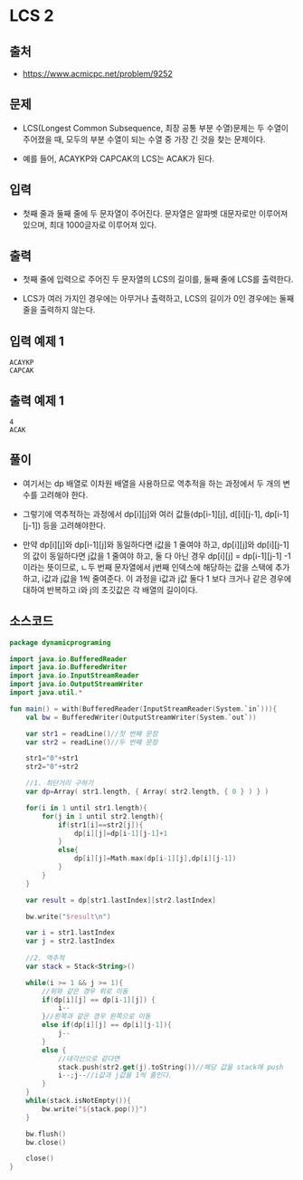 # LCS 2

## 출처

* https://www.acmicpc.net/problem/9252

## 문제

* LCS(Longest Common Subsequence, 최장 공통 부분 수열)문제는 두 수열이 주어졌을 때, 모두의 부분 수열이 되는 수열 중 가장 긴 것을 찾는 문제이다.

* 예를 들어, ACAYKP와 CAPCAK의 LCS는 ACAK가 된다.

## 입력

* 첫째 줄과 둘째 줄에 두 문자열이 주어진다. 문자열은 알파벳 대문자로만 이루어져 있으며, 최대 1000글자로 이루어져 있다.

## 출력

* 첫째 줄에 입력으로 주어진 두 문자열의 LCS의 길이를, 둘째 줄에 LCS를 출력한다.

* LCS가 여러 가지인 경우에는 아무거나 출력하고, LCS의 길이가 0인 경우에는 둘째 줄을 출력하지 않는다.

## 입력 예제 1

```
ACAYKP
CAPCAK
```

## 출력 예제 1

```
4
ACAK
```

## 풀이

* 여기서는 dp 배열로 이차원 배열을 사용하므로 역추적을 하는 과정에서 두 개의 변수를 고려해야 한다.

* 그렇기에 역추적하는 과정에서 dp[i][j]와 여러 값들(dp[i-1][j], d[[i][j-1], dp[i-1][j-1]) 등을 고려해야한다.

* 만약 dp[i][j]와 dp[i-1][j]와 동일하다면 i값을 1 줄여야 하고, dp[i][j]와 dp[i][j-1]의 값이 동일하다면 j값을 1 줄여야 하고, 둘 다 아닌 경우 dp[i][j] = dp[i-1][j-1] -1 이라는 뜻이므로, ㄴ두 번째 문자열에서 j번째 인덱스에 해당하는 값을 스택에 추가하고, i값과 j값을 1씩 줄여준다. 이 과정을 i값과 j값 둘다 1 보다 크거나 같은 경우에 대하여 반복하고 i와 j의 초깃값은 각 배열의 길이이다. 

## 소스코드

```kotlin
package dynamicprograming

import java.io.BufferedReader
import java.io.BufferedWriter
import java.io.InputStreamReader
import java.io.OutputStreamWriter
import java.util.*

fun main() = with(BufferedReader(InputStreamReader(System.`in`))){
    val bw = BufferedWriter(OutputStreamWriter(System.`out`))

    var str1 = readLine()//첫 번째 문장
    var str2 = readLine()//두 번째 문장

    str1="0"+str1
    str2="0"+str2

    //1. 최단거리 구하기
    var dp=Array( str1.length, { Array( str2.length, { 0 } ) } )

    for(i in 1 until str1.length){
        for(j in 1 until str2.length){
            if(str1[i]==str2[j]){
                dp[i][j]=dp[i-1][j-1]+1
            }
            else{
                dp[i][j]=Math.max(dp[i-1][j],dp[i][j-1])
            }
        }
    }

    var result = dp[str1.lastIndex][str2.lastIndex]

    bw.write("$result\n")

    var i = str1.lastIndex
    var j = str2.lastIndex
    
    //2. 역추적
    var stack = Stack<String>()

    while(i >= 1 && j >= 1){
        //위와 같은 경우 위로 이동
        if(dp[i][j] == dp[i-1][j]) {
            i--
        }//왼쪽과 같은 경우 왼쪽으로 이동
        else if(dp[i][j] == dp[i][j-1]){
            j--
        }
        else {
            //대각선으로 같다면
            stack.push(str2.get(j).toString())//해당 값을 stack에 push
            i--;j--//i값과 j값을 1씩 줄인다.
        }
    }
    while(stack.isNotEmpty()){
        bw.write("${stack.pop()}")
    }

    bw.flush()
    bw.close()

    close()
}
```
